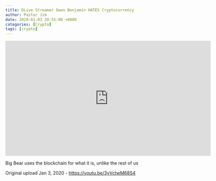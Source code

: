 ```yaml
---
title: DLive Streamer Owen Benjamin HATES Cryptocurrency
author: Pastor Jim
date: 2020-01-03 20:55:00 +0800
categories: [Crypto]
tags: [crypto]
---
```


<iframe width="640" height="360" scrolling="no" frameborder="0" style="border: none;" src="https://www.bitchute.com/embed/fJJeQ1uxaPTZ/"></iframe>

Big Bear uses the blockchain for what it is, unlike the rest of us



Original upload Jan 3, 2020 - https://youtu.be/3yVctwM68S4

